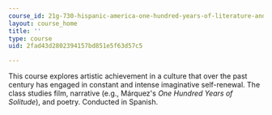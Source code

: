 ```yaml
---
course_id: 21g-730-hispanic-america-one-hundred-years-of-literature-and-film-spring-2014
layout: course_home
title: ''
type: course
uid: 2fad43d2802394157bd851e5f63d57c5

---
```

This course explores artistic achievement in a culture that over the past century has engaged in constant and intense imaginative self-renewal. The class studies film, narrative (e.g., Márquez's _One Hundred Years of Solitude_), and poetry. Conducted in Spanish.
